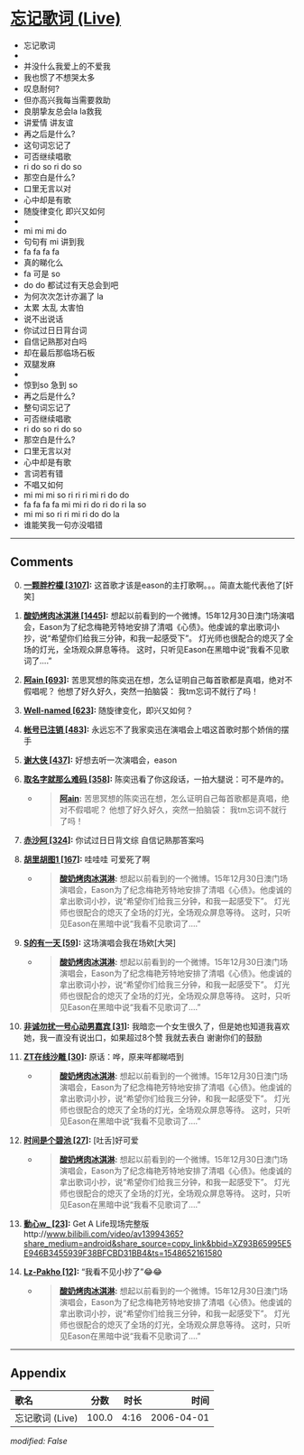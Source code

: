 # [忘记歌词 (Live)](https://music.163.com/song?id=65890)

* 忘记歌词
* 
* 并没什么我爱上的不爱我
* 我也惯了不想哭太多
* 叹息耐何?
* 但亦高兴我每当需要救助
* 良朋挚友总会la la救我
* 讲爱情 讲友谊
* 再之后是什么?
* 这句词忘记了
* 可否继续唱歌
* ri do so ri do so
* 那空白是什么?
* 口里无言以对
* 心中却是有歌
* 随旋律变化 即兴又如何
* 
* mi mi mi do
* 句句有 mi 讲到我
* fa fa fa fa
* 真的睇化么
* fa 可是 so
* do do 都试过有天总会到吧
* 为何次次怎计亦漏了 la
* 太累 太乱 太害怕
* 说不出说话
* 你试过日日背台词
* 自信记熟那对白吗
* 却在最后那临场石板
* 双腿发麻
* 
* 惊到so 急到 so
* 再之后是什么?
* 整句词忘记了
* 可否继续唱歌
* ri do so ri do so
* 那空白是什么?
* 口里无言以对
* 心中却是有歌
* 言词若有错
* 不唱又如何
* mi mi mi so ri ri ri mi ri do do
* fa fa fa fa mi mi ri do ri do ri la so
* mi mi so ri ri mi ri do do la
* 谁能笑我一句亦没唱错


---

## Comments
0. **[一颗胖柠檬 \[3107\]](https://music.163.com/#/user/home?id=77204643):** 这首歌才该是eason的主打歌啊。。。简直太能代表他了[奸笑]

1. **[酸奶烤肉冰淇淋 \[1445\]](https://music.163.com/#/user/home?id=362124437):** 想起以前看到的一个微博。15年12月30日澳门场演唱会，Eason为了纪念梅艳芳特地安排了清唱《心债》。他虔诚的拿出歌词小抄，说“希望你们给我三分钟，和我一起感受下”。  灯光师也很配合的熄灭了全场的灯光，全场观众屏息等待。  这时，只听见Eason在黑暗中说“我看不见歌词了....”

2. **[阿ain \[693\]](https://music.163.com/#/user/home?id=277827245):** 苦思冥想的陈奕迅在想，怎么证明自己每首歌都是真唱，绝对不假唱呢？ 他想了好久好久，突然一拍脑袋： 我tm忘词不就行了吗！

3. **[Well-named \[623\]](https://music.163.com/#/user/home?id=86409842):** 随旋律变化，即兴又如何？

4. **[帐号已注销 \[483\]](https://music.163.com/#/user/home?id=82038158):** 永远忘不了我家奕迅在演唱会上唱这首歌时那个娇俏的摆手

5. **[谢大侠 \[437\]](https://music.163.com/#/user/home?id=36865689):** 好想去听一次演唱会，eason

6. **[取名字就那么难码 \[358\]](https://music.163.com/#/user/home?id=572197578):** 陈奕迅看了你这段话，一拍大腿说：可不是咋的。
	* > **[阿ain](https://music.163.com/#/user/home?id=277827245):** 苦思冥想的陈奕迅在想，怎么证明自己每首歌都是真唱，绝对不假唱呢？ 他想了好久好久，突然一拍脑袋： 我tm忘词不就行了吗！

7. **[赤沙阿 \[324\]](https://music.163.com/#/user/home?id=299681135):** 你试过日日背文综 自信记熟那答案吗

8. **[胡里胡图1 \[167\]](https://music.163.com/#/user/home?id=297422014):** 哇哇哇 可爱死了啊
	* > **[酸奶烤肉冰淇淋](https://music.163.com/#/user/home?id=362124437):** 想起以前看到的一个微博。15年12月30日澳门场演唱会，Eason为了纪念梅艳芳特地安排了清唱《心债》。他虔诚的拿出歌词小抄，说“希望你们给我三分钟，和我一起感受下”。  灯光师也很配合的熄灭了全场的灯光，全场观众屏息等待。  这时，只听见Eason在黑暗中说“我看不见歌词了....”

9. **[S的有一天 \[59\]](https://music.163.com/#/user/home?id=52954962):** 这场演唱会我在场欸[大哭]
	* > **[酸奶烤肉冰淇淋](https://music.163.com/#/user/home?id=362124437):** 想起以前看到的一个微博。15年12月30日澳门场演唱会，Eason为了纪念梅艳芳特地安排了清唱《心债》。他虔诚的拿出歌词小抄，说“希望你们给我三分钟，和我一起感受下”。  灯光师也很配合的熄灭了全场的灯光，全场观众屏息等待。  这时，只听见Eason在黑暗中说“我看不见歌词了....”

10. **[非诚勿扰一号心动男嘉宾 \[31\]](https://music.163.com/#/user/home?id=298329349):** 我暗恋一个女生很久了，但是她也知道我喜欢她，我一直没有说出口，如果超过8个赞 我就去表白 谢谢你们的鼓励

11. **[ZT在线沙雕 \[30\]](https://music.163.com/#/user/home?id=446734301):** 原话：哗，原来咩都睇唔到
	* > **[酸奶烤肉冰淇淋](https://music.163.com/#/user/home?id=362124437):** 想起以前看到的一个微博。15年12月30日澳门场演唱会，Eason为了纪念梅艳芳特地安排了清唱《心债》。他虔诚的拿出歌词小抄，说“希望你们给我三分钟，和我一起感受下”。  灯光师也很配合的熄灭了全场的灯光，全场观众屏息等待。  这时，只听见Eason在黑暗中说“我看不见歌词了....”

12. **[时间是个碧池 \[27\]](https://music.163.com/#/user/home?id=73849666):** [吐舌]好可爱
	* > **[酸奶烤肉冰淇淋](https://music.163.com/#/user/home?id=362124437):** 想起以前看到的一个微博。15年12月30日澳门场演唱会，Eason为了纪念梅艳芳特地安排了清唱《心债》。他虔诚的拿出歌词小抄，说“希望你们给我三分钟，和我一起感受下”。  灯光师也很配合的熄灭了全场的灯光，全场观众屏息等待。  这时，只听见Eason在黑暗中说“我看不见歌词了....”

13. **[動心w_ \[23\]](https://music.163.com/#/user/home?id=106982789):** Get A Life现场完整版http://www.bilibili.com/video/av13994365?share_medium=android&share_source=copy_link&bbid=XZ93B65995E5E946B3455939F38BFCBD31BB4&ts=1548652161580

14. **[Lz-Pakho \[12\]](https://music.163.com/#/user/home?id=354873344):** “我看不见小抄了”😂😂
	* > **[酸奶烤肉冰淇淋](https://music.163.com/#/user/home?id=362124437):** 想起以前看到的一个微博。15年12月30日澳门场演唱会，Eason为了纪念梅艳芳特地安排了清唱《心债》。他虔诚的拿出歌词小抄，说“希望你们给我三分钟，和我一起感受下”。  灯光师也很配合的熄灭了全场的灯光，全场观众屏息等待。  这时，只听见Eason在黑暗中说“我看不见歌词了....”



---

## Appendix

|歌名|分数|时长|时间|
|:---|:---:|---:|---:|
|忘记歌词 (Live)|100.0|4:16|2006-04-01

*modified: False*